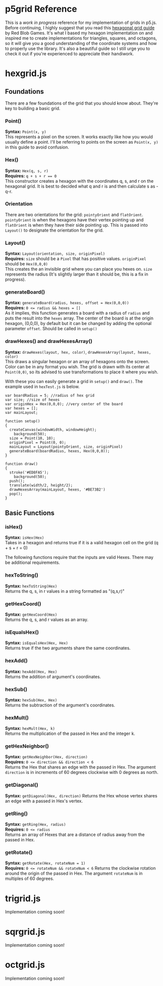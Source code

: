 # p5grid Reference

This is a *work in progress* reference for my implementation of grids in p5.js. Before continuing, I highly suggest that you read this [hexagonal grid guide](https://www.redblobgames.com/grids/hexagons/) by Red Blob Games. It's what I based my hexagon implementation on and inspired me to create implementations for triangles, squares, and octagons, so it will give you a good understanding of the coordinate systems and how to properly use the library. It's also a beautiful guide so I still urge you to check it out if you're experienced to appreciate their handiwork.


# hexgrid.js
## Foundations
There are a few foundations of the grid that you should know about. They're key to building a basic grid.
### Point()
**Syntax:** `Point(x, y)`  
This represents a pixel on the screen. It works exactly like how you would usually define a point. I'll be referring to points on the screen as `Point(x, y)` in this guide to avoid confusion.
### Hex()
**Syntax:** `Hex(q, s, r)`  
**Requires:** `q + s + r == 0`  
This constructor creates a hexagon with the coordinates q, s, and r on the hexagonal grid. It is best to decided what q and r is and then calculate s as -q-r.
### Orientation
There are two orientations for the grid: `pointyOrient` and `flatOrient`. `pointyOrient` is when the hexagons have their vertex pointing up and `flatOrient` is when they have their side pointing up. This is passed into `Layout()` to designate the orientation for the grid.
### Layout()
**Syntax:** `Layout(orientation, size, originPixel)`  
**Requires:** `size` should be a `Pixel` that has positive values. `originPixel` should be `Hex(0,0,0)`  
This creates the an invisible grid where you can place you hexes on. `size` represents the radius (It's slightly larger than it should be, this is a fix in progress).
### generateBoard()
**Syntax:** `generateBoard(radius, hexes, offset = Hex(0,0,0))`  
**Requires:** `0 <= radius && hexes = []`  
As it implies, this function generates a board with a radius of `radius` and puts the result into the `hexes` array. The center of the board is at the origin hexagon, (0,0,0), by default but it can be changed by adding the optional parameter `offset`. Should be called in `setup()`
### drawHexes() and drawHexesArray()
**Syntax:** `drawHexes(layout, hex, color)`, `drawHexesArray(layout, hexes, color)`  
This draws a singular hexagon or an array of hexagons onto the screen. Color can be in any format you wish. The grid is drawn with its center at `Point(0,0)`, so its advised to use transformations to place it where you wish.

With these you can easily generate a grid in `setup()` and `draw()`. The example used in `hexTest.js` is below.

	var boardRadius = 5; //radius of hex grid
	var size; //size of hexes
	var originHex = Hex(0,0,0); //very center of the board
	var hexes = [];
	var mainLayout;

	function setup()
	{
	  createCanvas(windowWidth, windowHeight);
		background(50);
	  size = Point(10, 10);
	  originPixel = Point(0, 0);
	  mainLayout = Layout(pointyOrient, size, originPixel)
	  generateBoard(boardRadius, hexes, Hex(0,0,0));
	}

	function draw()
	{
	  stroke('#ED8FA5');
		background(50);
	  push();
	  translate(width/2, height/2);
	  drawHexesArray(mainLayout, hexes, '#BE73B2')
	  pop();
	}

## Basic Functions

### isHex()
**Syntax:** `isHex(Hex)`  
Takes in a hexagon and returns true if it is a valid hexagon cell on the grid (q + s + r = 0)

The following functions require that the inputs are valid Hexes. There may be additional requirements.

### hexToString()
**Syntax:** `hexToString(Hex)`  
Returns the q, s, in r values in a string formatted as "(q,s,r)"

### getHexCoord()
**Syntax:** `getHexCoord(Hex)`  
Returns the q, s, and r values as an array.

### isEqualsHex()
**Syntax:** `isEqualsHex(Hex, Hex)`  
Returns true if the two arguments share the same coordinates.

### hexAdd()
**Syntax:** `hexAdd(Hex, Hex)`  
Returns the addition of argument's coordinates.

### hexSub()
**Syntax:** `hexSub(Hex, Hex)`  
Returns the subtraction of the argument's coordinates.

### hexMult()
**Syntax:** `hexMult(Hex, k)`  
Returns the multiplication of the passed in Hex and the integer k.

### getHexNeighbor()
**Syntax:** `getHexNeighbor(Hex, direction)`  
**Requires:** `0 <= direction && direction < 6`  
Returns the Hex that shares an edge with the passed in Hex. The argument `direction` is in increments of 60 degrees clockwise with 0 degrees as north.

### getDiagonal()
**Syntax:** `getDiagonal(Hex, direction)`
Returns the Hex whose vertex shares an edge with a passed in Hex's vertex.

### getRing()
**Syntax:** `getRing(Hex, radius)`  
**Requires:** `0 <= radius`  
Returns an array of Hexes that are a distance of radius away from the passed in Hex.

### getRotate()
**Syntax:** `getRotate(Hex, rotateNum = 1)`  
**Requires:** `0 <= rotateNum && rotateNum < 6`
Returns the clockwise rotation around the origin of the passed in Hex. The argument `rotateNum` is in multiples of 60 degrees.



# trigrid.js
Implementation coming soon!

# sqrgrid.js
Implementation coming soon!

# octgrid.js
Implementation coming soon!
